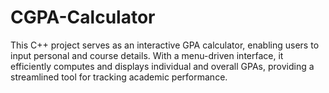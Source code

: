 # CGPA-Calculator
This C++ project serves as an interactive GPA calculator, enabling users to input personal and course details. With a menu-driven interface, it efficiently computes and displays individual and overall GPAs, providing a streamlined tool for tracking academic performance.

